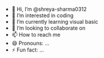 - 👋 Hi, I’m @shreya-sharma0312
- 👀 I’m interested in coding
- 🌱 I’m currently learning visual basic
- 💞️ I’m looking to collaborate on 
- 📫 How to reach me 
- 😄 Pronouns: ...
- ⚡ Fun fact: ...

<!---
shreya-sharma0312/shreya-sharma0312 is a ✨ special ✨ repository because its `README.md` (this file) appears on your GitHub profile.
You can click the Preview link to take a look at your changes.
--->
